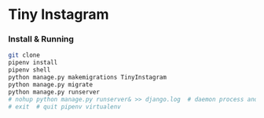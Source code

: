 # Tiny Instagram

### Install & Running

```sh
git clone
pipenv install
pipenv shell
python manage.py makemigrations TinyInstagram
python manage.py migrate
python manage.py runserver
# nohup python manage.py runserver& >> django.log  # daemon process and backup log
# exit  # quit pipenv virtualenv
